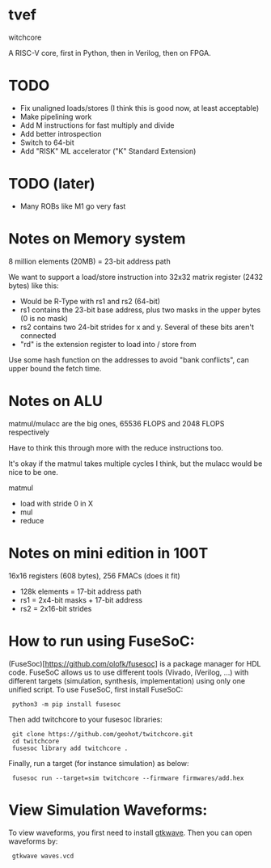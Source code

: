 # tvef
witchcore

A RISC-V core, first in Python, then in Verilog, then on FPGA.

# TODO

* Fix unaligned loads/stores (I think this is good now, at least acceptable)
* Make pipelining work
* Add M instructions for fast multiply and divide
* Add better introspection
* Switch to 64-bit
* Add "RISK" ML accelerator ("K" Standard Extension)

# TODO (later)

* Many ROBs like M1 go very fast

# Notes on Memory system

8 million elements (20MB) = 23-bit address path

We want to support a load/store instruction into 32x32 matrix register (2432 bytes) like this:
* Would be R-Type with rs1 and rs2 (64-bit)
* rs1 contains the 23-bit base address, plus two masks in the upper bytes (0 is no mask)
* rs2 contains two 24-bit strides for x and y. Several of these bits aren't connected
* "rd" is the extension register to load into / store from

Use some hash function on the addresses to avoid "bank conflicts", can upper bound the fetch time.

# Notes on ALU

matmul/mulacc are the big ones, 65536 FLOPS and 2048 FLOPS respectively

Have to think this through more with the reduce instructions too.

It's okay if the matmul takes multiple cycles I think, but the mulacc would be nice to be one.

matmul
* load with stride 0 in X
* mul
* reduce


# Notes on mini edition in 100T

16x16 registers (608 bytes), 256 FMACs (does it fit)

* 128k elements = 17-bit address path
* rs1 = 2x4-bit masks + 17-bit address
* rs2 = 2x16-bit strides

# How to run using FuseSoC:
(FuseSoc)[https://github.com/olofk/fusesoc] is a package manager for HDL code. FuseSoC allows us to use different tools (Vivado, iVerilog, ...) with different targets (simulation, synthesis, implementation) using only one unified script. To use FuseSoC, first install FuseSoC:

     python3 -m pip install fusesoc    
Then add twitchcore to your fusesoc libraries:

     git clone https://github.com/geohot/twitchcore.git
     cd twitchcore
     fusesoc library add twitchcore .


Finally, run a target (for instance simulation) as below:

     fusesoc run --target=sim twitchcore --firmware firmwares/add.hex

# View Simulation Waveforms:

To view waveforms, you first need to install [gtkwave](http://gtkwave.sourceforge.net/). Then you can open waveforms by:

     gtkwave waves.vcd
